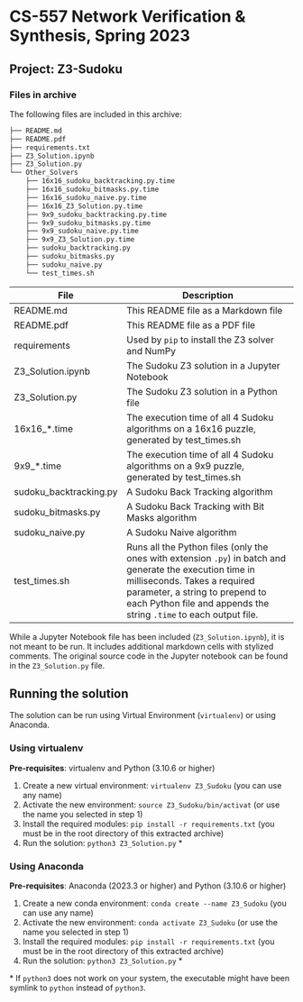# CS-557 Network Verification & Synthesis, Spring 2023


## Project: Z3-Sudoku

### Files in archive
The following files are included in this archive:
```bash
├── README.md
├── README.pdf
├── requirements.txt
├── Z3_Solution.ipynb
├── Z3_Solution.py
└── Other_Solvers
    ├── 16x16_sudoku_backtracking.py.time
    ├── 16x16_sudoku_bitmasks.py.time
    ├── 16x16_sudoku_naive.py.time
    ├── 16x16_Z3_Solution.py.time
    ├── 9x9_sudoku_backtracking.py.time
    ├── 9x9_sudoku_bitmasks.py.time
    ├── 9x9_sudoku_naive.py.time
    ├── 9x9_Z3_Solution.py.time
    ├── sudoku_backtracking.py
    ├── sudoku_bitmasks.py
    ├── sudoku_naive.py
    └── test_times.sh
```

| File                   | Description                                                                                                                                                                                                       |
|------------------------|-------------------------------------------------------------------------------------------------------------------------------------------------------------------------------------------------------------------|
| README.md              | This README file as a Markdown file                                                                                                                                                                               |
| README.pdf             | This README file as a PDF file                                                                                                                                                                                    |
| requirements           | Used by `pip` to install the Z3 solver and NumPy                                                                                                                                                                  |
| Z3_Solution.ipynb      | The Sudoku Z3 solution in a Jupyter Notebook                                                                                                                                                                      |
| Z3_Solution.py         | The Sudoku Z3 solution in a Python file                                                                                                                                                                           |
| 16x16_*.time           | The execution time of all 4 Sudoku algorithms on a 16x16 puzzle, generated by test_times.sh                                                                                                                       |
| 9x9_*.time             | The execution time of all 4 Sudoku algorithms on a 9x9 puzzle, generated by test_times.sh                                                                                                                         |
| sudoku_backtracking.py | A Sudoku Back Tracking algorithm                                                                                                                                                                                  |
| sudoku_bitmasks.py     | A Sudoku Back Tracking with Bit Masks algorithm                                                                                                                                                                   |
| sudoku_naive.py        | A Sudoku Naive algorithm                                                                                                                                                                                          |
| test_times.sh          | Runs all the Python files (only the ones with extension `.py`) in batch and generate the execution time in milliseconds. Takes a required parameter, a string to prepend to each Python file and appends the string `.time` to each output file. |



While a Jupyter Notebook file has been included (`Z3_Solution.ipynb`), it is not meant to be run.  It includes additional markdown cells with stylized comments.  The original source code in the Jupyter notebook can be found in the `Z3_Solution.py` file.


## Running the solution
The solution can be run using Virtual Environment (`virtualenv`) or using Anaconda.

### Using virtualenv
**Pre-requisites**: virtualenv and Python (3.10.6 or higher)
1. Create a new virtual environment: `virtualenv Z3_Sudoku` (you can use any name)
2. Activate the new environment: `source Z3_Sudoku/bin/activat` (or use the name you selected in step 1)
3. Install the required modules: `pip install -r requirements.txt` (you must be in the root directory of this extracted archive)
4. Run the solution: `python3 Z3_Solution.py` *


### Using Anaconda
**Pre-requisites**: Anaconda (2023.3 or higher) and Python (3.10.6 or higher)
1. Create a new conda environment: `conda create --name Z3_Sudoku` (you can use any name)
2. Activate the new environment: `conda activate Z3_Sudoku` (or use the name you selected in step 1)
3. Install the required modules: `pip install -r requirements.txt` (you must be in the root directory of this extracted archive)
4. Run the solution: `python3 Z3_Solution.py` *

\* If `python3` does not work on your system, the executable might have been symlink to `python` instead of `python3`.